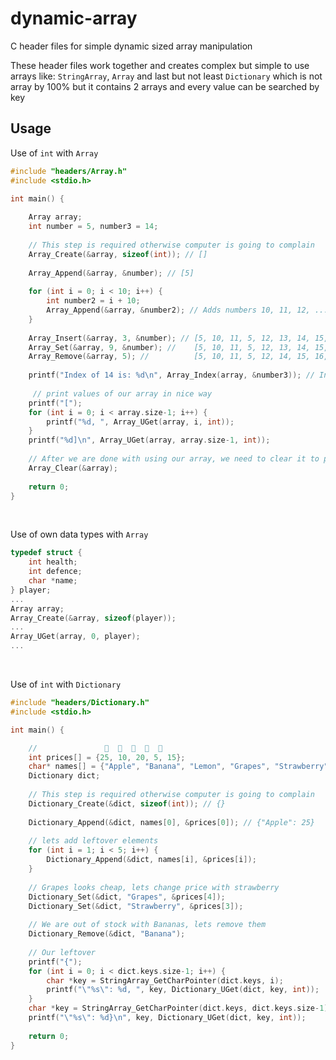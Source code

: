 
# dynamic-array
C header files for simple dynamic sized array manipulation

These header files work together and creates complex but simple to use arrays like: `StringArray`, `Array` and last but not least `Dictionary` which is not array by 100% but it contains 2 arrays and every value can be searched by key

## Usage
Use of `int` with `Array`
```c
#include "headers/Array.h"
#include <stdio.h>

int main() {
	
	Array array;
	int number = 5, number3 = 14;
	
	// This step is required otherwise computer is going to complain
	Array_Create(&array, sizeof(int)); // []
	
	Array_Append(&array, &number); // [5]
	
	for (int i = 0; i < 10; i++) {
		int number2 = i + 10;
		Array_Append(&array, &number2); // Adds numbers 10, 11, 12, ..., 19 to our array
	}
	
	Array_Insert(&array, 3, &number); // [5, 10, 11, 5, 12, 13, 14, 15, 16, 17, 18, 19]
	Array_Set(&array, 9, &number); //    [5, 10, 11, 5, 12, 13, 14, 15, 16, 5, 18, 19]
	Array_Remove(&array, 5); //          [5, 10, 11, 5, 12, 14, 15, 16, 5, 18, 19]
	
	printf("Index of 14 is: %d\n", Array_Index(array, &number3)); // Index of 14 is: 5
	 
	 // print values of our array in nice way
	printf("[");
	for (int i = 0; i < array.size-1; i++) {
		printf("%d, ", Array_UGet(array, i, int));
	}
	printf("%d]\n", Array_UGet(array, array.size-1, int));
	
	// After we are done with using our array, we need to clear it to prevent memory leaks
	Array_Clear(&array);
	
	return 0;
}
```
<br>

Use of own data types with `Array`
```c
typedef struct {
	int health;
	int defence;
	char *name;
} player;
...
Array array;
Array_Create(&array, sizeof(player));
...
Array_UGet(array, 0, player);
...
```
<br>

Use of `int` with `Dictionary`

```c
#include "headers/Dictionary.h"
#include <stdio.h>

int main() {

	//               🍎  🍌  🍋  🍇  🍓
	int prices[] = {25, 10, 20, 5, 15};
	char* names[] = {"Apple", "Banana", "Lemon", "Grapes", "Strawberry"};
	Dictionary dict;
	
	// This step is required otherwise computer is going to complain
	Dictionary_Create(&dict, sizeof(int)); // {}
	
	Dictionary_Append(&dict, names[0], &prices[0]); // {"Apple": 25}
	
	// lets add leftover elements
	for (int i = 1; i < 5; i++) {
		Dictionary_Append(&dict, names[i], &prices[i]);
	}
	
	// Grapes looks cheap, lets change price with strawberry
	Dictionary_Set(&dict, "Grapes", &prices[4]);
	Dictionary_Set(&dict, "Strawberry", &prices[3]);
	
	// We are out of stock with Bananas, lets remove them
	Dictionary_Remove(&dict, "Banana");
	
	// Our leftover
	printf("{");
	for (int i = 0; i < dict.keys.size-1; i++) {
		char *key = StringArray_GetCharPointer(dict.keys, i);
		printf("\"%s\": %d, ", key, Dictionary_UGet(dict, key, int));
	}
	char *key = StringArray_GetCharPointer(dict.keys, dict.keys.size-1);
	printf("\"%s\": %d}\n", key, Dictionary_UGet(dict, key, int));
	
	return 0;
}
```
